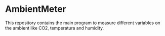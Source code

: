 # AmbientMeter
This repository contains the main program to measure different variables on the ambient like CO2, temperatura and humidity.
